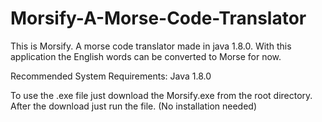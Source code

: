 # Morsify-A-Morse-Code-Translator
This is Morsify. A morse code translator made in java 1.8.0. With this application the English words can be converted to Morse for now.

Recommended System Requirements: Java 1.8.0

To use the .exe file just download the Morsify.exe from the root directory. After the download just run the file.
(No installation needed)
